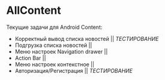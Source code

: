 # AllContent
Текущие задачи для Android Content:
- Корректный вывод списка новостей   || *ТЕСТИРОВАНИЕ*
- Подгрузка списка новостей          || 
- Меню настроек Navigation drawer    || 
- Action Bar                         ||
- Меню настроек контекстное          || 
- Авторизация/Регистрация            ||  *ТЕСТИРОВАНИЕ*
